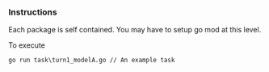 ### Instructions

Each package is self contained. You may have to setup go mod at this level.

To execute
```
go run task\turn1_modelA.go // An example task
```
